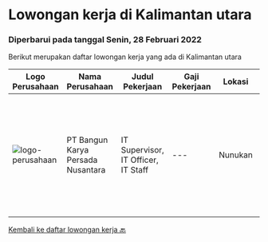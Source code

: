 
  # Lowongan kerja di Kalimantan utara

  ### Diperbarui pada tanggal Senin, 28 Februari 2022

  Berikut merupakan daftar lowongan kerja yang ada di Kalimantan utara

  |Logo Perusahaan | Nama Perusahaan | Judul Pekerjaan | Gaji Pekerjaan | Lokasi | Deskripsi | Tanggal diunggah | Pranala |
  | -------------- | --------------- | --------------- | --------- | --------- | -------------- | ------- | ----------- |
  |![logo-perusahaan](https://image-service-cdn.seek.com.au/881f8a805ccbdb20d3631a09cbe7ad3921934941/ee4dce1061f3f616224767ad58cb2fc751b8d2dc)|PT Bangun Karya Persada Nusantara|IT Supervisor, IT Officer, IT Staff|---|Nunukan|Bertanggungjawab dalam menganalisa kebutuhan dan solusi Jaringan Komunikasi (Voice maupun Data) untuk menyelesaikan masalah konektivitas antar Head...|Senin, 14 Februari 2022|https://www.jobstreet.co.id/id/job/it-supervisor-it-officer-it-staff-3790378?token=0~1d6d376e-90c1-4121-9045-a147d42b08c7&sectionRank=1&jobId=jobstreet-id-job-3790378|


  [Kembali ke daftar lowongan kerja 🔙](../README.md#daftar-lowongan-kerja)
  